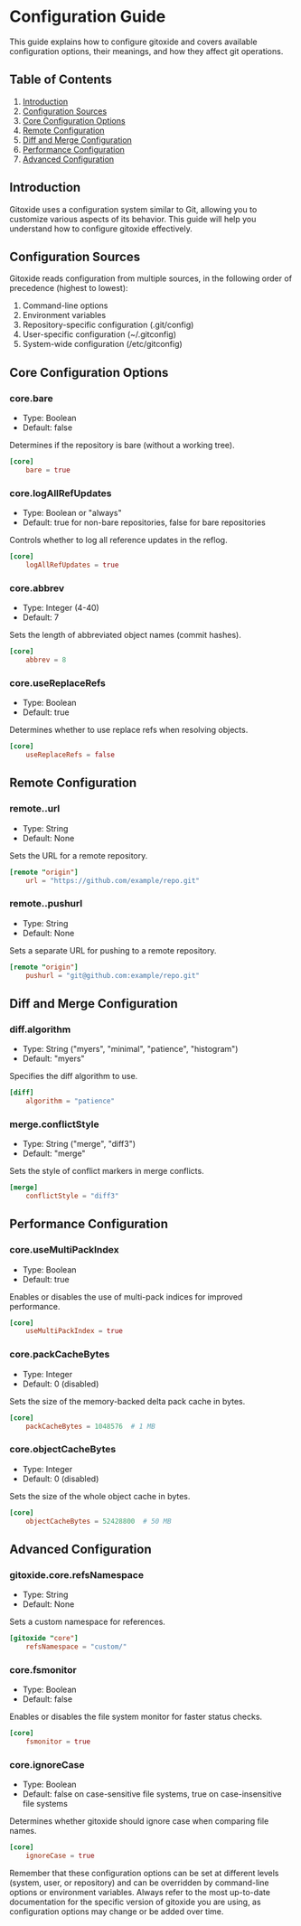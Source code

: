 # Configuration Guide

This guide explains how to configure gitoxide and covers available configuration options, their meanings, and how they affect git operations.

## Table of Contents

1. [Introduction](#introduction)
2. [Configuration Sources](#configuration-sources)
3. [Core Configuration Options](#core-configuration-options)
4. [Remote Configuration](#remote-configuration)
5. [Diff and Merge Configuration](#diff-and-merge-configuration)
6. [Performance Configuration](#performance-configuration)
7. [Advanced Configuration](#advanced-configuration)

## Introduction

Gitoxide uses a configuration system similar to Git, allowing you to customize various aspects of its behavior. This guide will help you understand how to configure gitoxide effectively.

## Configuration Sources

Gitoxide reads configuration from multiple sources, in the following order of precedence (highest to lowest):

1. Command-line options
2. Environment variables
3. Repository-specific configuration (.git/config)
4. User-specific configuration (~/.gitconfig)
5. System-wide configuration (/etc/gitconfig)

## Core Configuration Options

### core.bare

- Type: Boolean
- Default: false

Determines if the repository is bare (without a working tree).

```toml
[core]
    bare = true
```

### core.logAllRefUpdates

- Type: Boolean or "always"
- Default: true for non-bare repositories, false for bare repositories

Controls whether to log all reference updates in the reflog.

```toml
[core]
    logAllRefUpdates = true
```

### core.abbrev

- Type: Integer (4-40)
- Default: 7

Sets the length of abbreviated object names (commit hashes).

```toml
[core]
    abbrev = 8
```

### core.useReplaceRefs

- Type: Boolean
- Default: true

Determines whether to use replace refs when resolving objects.

```toml
[core]
    useReplaceRefs = false
```

## Remote Configuration

### remote.<name>.url

- Type: String
- Default: None

Sets the URL for a remote repository.

```toml
[remote "origin"]
    url = "https://github.com/example/repo.git"
```

### remote.<name>.pushurl

- Type: String
- Default: None

Sets a separate URL for pushing to a remote repository.

```toml
[remote "origin"]
    pushurl = "git@github.com:example/repo.git"
```

## Diff and Merge Configuration

### diff.algorithm

- Type: String ("myers", "minimal", "patience", "histogram")
- Default: "myers"

Specifies the diff algorithm to use.

```toml
[diff]
    algorithm = "patience"
```

### merge.conflictStyle

- Type: String ("merge", "diff3")
- Default: "merge"

Sets the style of conflict markers in merge conflicts.

```toml
[merge]
    conflictStyle = "diff3"
```

## Performance Configuration

### core.useMultiPackIndex

- Type: Boolean
- Default: true

Enables or disables the use of multi-pack indices for improved performance.

```toml
[core]
    useMultiPackIndex = true
```

### core.packCacheBytes

- Type: Integer
- Default: 0 (disabled)

Sets the size of the memory-backed delta pack cache in bytes.

```toml
[core]
    packCacheBytes = 1048576  # 1 MB
```

### core.objectCacheBytes

- Type: Integer
- Default: 0 (disabled)

Sets the size of the whole object cache in bytes.

```toml
[core]
    objectCacheBytes = 52428800  # 50 MB
```

## Advanced Configuration

### gitoxide.core.refsNamespace

- Type: String
- Default: None

Sets a custom namespace for references.

```toml
[gitoxide "core"]
    refsNamespace = "custom/"
```

### core.fsmonitor

- Type: Boolean
- Default: false

Enables or disables the file system monitor for faster status checks.

```toml
[core]
    fsmonitor = true
```

### core.ignoreCase

- Type: Boolean
- Default: false on case-sensitive file systems, true on case-insensitive file systems

Determines whether gitoxide should ignore case when comparing file names.

```toml
[core]
    ignoreCase = true
```

Remember that these configuration options can be set at different levels (system, user, or repository) and can be overridden by command-line options or environment variables. Always refer to the most up-to-date documentation for the specific version of gitoxide you are using, as configuration options may change or be added over time.